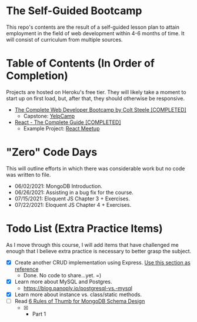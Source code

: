 # The Self-Guided Bootcamp

This repo's contents are the result of a self-guided lesson plan to attain employment in the field of web development within 4-6 months of time. It will consist of curriculum from multiple sources.

# Table of Contents (In Order of Completion)

Projects are hosted on Heroku's free tier. They will likely take a moment to start up on first load, but, after that, they should otherwise be responsive.

- [The Complete Web Developer Bootcamp by Colt Steele [COMPLETED]](https://www.udemy.com/course/the-web-developer-bootcamp/)
  - Capstone: [YelpCamp](https://aqueous-citadel-80395.herokuapp.com/)
- [React - The Complete Guide [COMPLETED]](https://www.udemy.com/course/react-the-complete-guide-incl-redux/)
  - Example Project: [React Meetup](https://react-meetups-demo.vercel.app/)

# "Zero" Code Days

This will outline efforts in which there was considerable work but no code was written to file.

- 06/02/2021: MongoDB Introduction.
- 06/26/2021: Assisting in a bug fix for the course.
- 07/15/2021: Eloquent JS Chapter 3 + Exercises.
- 07/22/2021: Eloquent JS Chapter 4 + Exercises.

# Todo List (Extra Practice Items)

As I move through this course, I will add items that have challenged me enough that I believe extra practice is necessary to better grasp the subject.

- [x] Create another CRUD implementation using Express. [Use this section as reference](Complete_Web_Dev_Bootcamp/12_Express/03_Restful%20Routes)
  - Done. No code to share...yet. =)
- [x] Learn more about MySQL and Postgres.
  - https://blog.panoply.io/postgresql-vs.-mysql
- [x] Learn more about instance vs. class/static methods.
- [ ] Read [6 Rules of Thumb for MongoDB Schema Design](https://www.mongodb.com/blog/post6-rules-of-thumb-for-mongodb-schema-design-part-1)
  - [x] - Part 1
